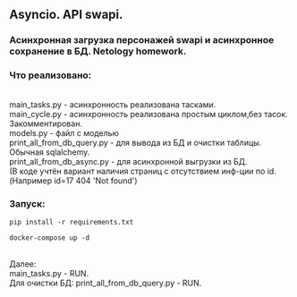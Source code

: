 ## Asyncio. API swapi.
### Асинхронная загрузка персонажей swapi и асинхронное сохранение в БД. Netology homework.

### Что реализовано:
<br>main_tasks.py - асинхронность реализована тасками.
<br>main_cycle.py - асинхронность реализована простым циклом,без тасок. Закомментирован.
<br>models.py - файл с моделью
<br>print_all_from_db_query.py - для вывода из БД и очистки таблицы. Обычная sqlalchemy.
<br>print_all_from_db_async.py - для асинхронной выгрузки из БД.
<br>(В коде учтён вариант наличия страниц с отсутствием инф-ции по id. (Например id=17 404 'Not found')

### Запуск:
```shell
pip install -r requirements.txt
```

```shell
docker-compose up -d
```
<br>Далее:
<br>main_tasks.py - RUN.
<br>Для очистки БД: print_all_from_db_query.py - RUN.
